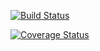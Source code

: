 <a href="https://actions-badge.atrox.dev/RinatKhabibullin/task-manager/goto?ref=develop"><img alt="Build Status" src="https://img.shields.io/endpoint.svg?url=https%3A%2F%2Factions-badge.atrox.dev%2FRinatKhabibullin%2Ftask-manager%2Fbadge%3Fref%3Ddevelop&style=flat" /></a>

<a href='https://coveralls.io/github/RinatKhabibullin/task-manager?branch=HEAD'><img src='https://coveralls.io/repos/github/RinatKhabibullin/task-manager/badge.svg?branch=HEAD' alt='Coverage Status' /></a>
